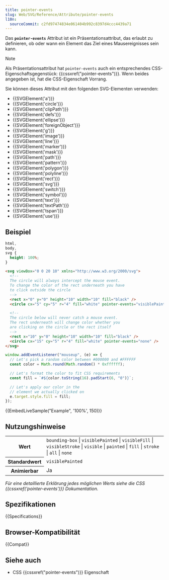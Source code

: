 ```yaml
---
title: pointer-events
slug: Web/SVG/Reference/Attribute/pointer-events
l10n:
  sourceCommit: c2fd97474834e061404b992c8397d4ccc4439a71
---
```


Das **`pointer-events`** Attribut ist ein Präsentationsattribut, das erlaubt zu definieren, ob oder wann ein Element das Ziel eines Mausereignisses sein kann.

> [!NOTE]
> Als Präsentationsattribut hat `pointer-events` auch ein entsprechendes CSS-Eigenschaftsgegenstück: {{cssxref("pointer-events")}}. Wenn beides angegeben ist, hat die CSS-Eigenschaft Vorrang.

Sie können dieses Attribut mit den folgenden SVG-Elementen verwenden:

- {{SVGElement('a')}}
- {{SVGElement('circle')}}
- {{SVGElement('clipPath')}}
- {{SVGElement('defs')}}
- {{SVGElement('ellipse')}}
- {{SVGElement('foreignObject')}}
- {{SVGElement('g')}}
- {{SVGElement('image')}}
- {{SVGElement('line')}}
- {{SVGElement('marker')}}
- {{SVGElement('mask')}}
- {{SVGElement('path')}}
- {{SVGElement('pattern')}}
- {{SVGElement('polygon')}}
- {{SVGElement('polyline')}}
- {{SVGElement('rect')}}
- {{SVGElement('svg')}}
- {{SVGElement('switch')}}
- {{SVGElement('symbol')}}
- {{SVGElement('text')}}
- {{SVGElement('textPath')}}
- {{SVGElement('tspan')}}
- {{SVGElement('use')}}

## Beispiel

```css hidden
html,
body,
svg {
  height: 100%;
}
```

```html
<svg viewBox="0 0 20 10" xmlns="http://www.w3.org/2000/svg">
  <!--
  The circle will always intercept the mouse event.
  To change the color of the rect underneath you have
  to click outside the circle
  -->
  <rect x="0" y="0" height="10" width="10" fill="black" />
  <circle cx="5" cy="5" r="4" fill="white" pointer-events="visiblePainted" />

  <!--
  The circle below will never catch a mouse event.
  The rect underneath will change color whether you
  are clicking on the circle or the rect itself
  -->
  <rect x="10" y="0" height="10" width="10" fill="black" />
  <circle cx="15" cy="5" r="4" fill="white" pointer-events="none" />
</svg>
```

```js
window.addEventListener("mouseup", (e) => {
  // Let's pick a random color between #000000 and #FFFFFF
  const color = Math.round(Math.random() * 0xffffff);

  // Let's format the color to fit CSS requirements
  const fill = `#${color.toString(16).padStart(6, "0")}`;

  // Let's apply our color in the
  // element we actually clicked on
  e.target.style.fill = fill;
});
```

{{EmbedLiveSample("Example", '100%', 150)}}

## Nutzungshinweise

<table class="properties">
  <tbody>
    <tr>
      <th scope="row">Wert</th>
      <td>
        <code>bounding-box</code> | <code>visiblePainted</code> |
        <code>visibleFill</code> | <code>visibleStroke</code> |
        <code>visible</code> | <code>painted</code> | <code>fill</code> |
        <code>stroke</code> | <code>all</code> | <code>none</code>
      </td>
    </tr>
    <tr>
      <th scope="row">Standardwert</th>
      <td><code>visiblePainted</code></td>
    </tr>
    <tr>
      <th scope="row">Animierbar</th>
      <td>Ja</td>
    </tr>
  </tbody>
</table>

_Für eine detaillierte Erklärung jedes möglichen Werts siehe die CSS {{cssxref('pointer-events')}} Dokumentation._

## Spezifikationen

{{Specifications}}

## Browser-Kompatibilität

{{Compat}}

## Siehe auch

- CSS {{cssxref("pointer-events")}} Eigenschaft
